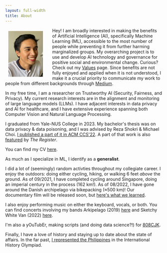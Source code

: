 ```yaml
---
layout: full-width
title: About
---
```

<p>
  <img width="22%" 
  src="../assets/img/dp.jpg" 
  align="left"
  style="margin: 10px 30px 10px 10px;">
</p>

Hey! I am broadly interested in making the benefits of Artificial Intelligence (AI), specifically Machine Learning (ML), accessible to the most number of people while preventing it from further harming marginalized groups. My overarching project is to use and develop AI technology and governance for positive social and environmental change. Curious? Check out my [Values](/values) page. Since benefits are not fully enjoyed and applied when it is not understood, I make it a crucial priority to communicate my work to people from different backgrounds through [Medium](https://medium.com/@ajsanjoaquin).

In my free time, I am a researcher on Trustworthy AI (Security, Fairness, and Privacy). My current research interests are in the alignment and monitoring of large language models (LLMs). I have adjacent interests in data privacy and AI for healthcare, and I have extensive experience spanning both Computer Vision and Natural Language Processing. 

I graduated from Yale-NUS College in 2023. My bachelor's thesis was on data privacy & data poisoning, and I was advised by Reza Shokri & Michael Choi. [I published a part of it in ACM CCS'22](https://dl.acm.org/doi/abs/10.1145/3548606.3560554). A part of that work is also [featured](https://www.theregister.com/2022/04/12/machine_learning_poisoning) by *The Register*.

You can find my CV [here](https://ajsanjoaquin.github.io/lol/San%20Joaquin%2C%20Resume.pdf).

As much as I specialize in ML, I identify as a **generalist**.

I did a lot of (seemingly) random activties throughout my collegiate career.
I enjoy the outdoors: doing either cycling, hiking, or walking 6 feet *above* the ground. As of 09/2021, I have completed cycling around Singapore, doing an imperial century in the process (162 km!). As of 08/2022, I have gone around the Danish archipelago via bikepacking (≈500 km)! Our documentary film will be released soon, but [here's what we learned](https://drive.google.com/file/d/1_UZhPaeixAkz0IOkJ5fX9BEThES_bPoD/view). 

I also enjoy performing music on either the keyboard, vocals, or both. You can find concerts involving my bands Arkipelago (2019) [here](https://youtu.be/IDWpC1mmqNs?t=2975) and Sketchy White Van (2022) [here](https://youtu.be/qGI2ng3u13o?t=1437).

I'm also a yOuTubEr, making scripts (and doing data science?!) for [808CJK](https://www.youtube.com/c/808CJK).

Finally, I have a love of history and staying up to date about the state of affairs. In the far past, [I represented the Philippines](https://globalnation.inquirer.net/142283/ph-places-5th-in-intl-history-olympiad-medal-count) in the International History Olympiad. 